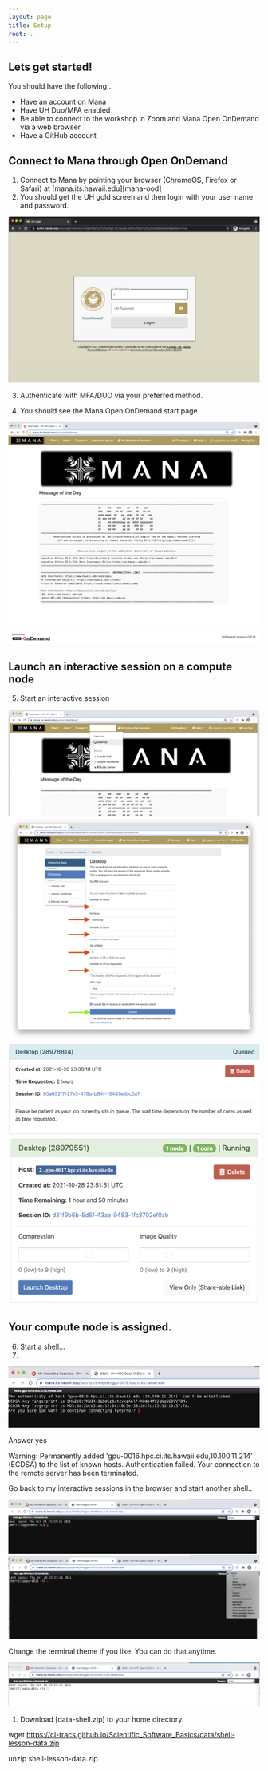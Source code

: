 ```yaml
---
layout: page
title: Setup
root: .
---
```


## Lets get started!
You should have the following...
* Have an account on Mana
* Have UH Duo/MFA enabled
* Be able to connect to the workshop in Zoom and Mana Open OnDemand via a web browser
* Have a GitHub account


## Connect to Mana through Open OnDemand
1. Connect to Mana by pointing your browser (ChromeOS, Firefox or Safari) at [mana.its.hawaii.edu][mana-ood]
2. You should get the UH gold screen and then login with your user name and password. 
 
![su_fig1](fig/gold_screen_crop.png)

3. Authenticate with MFA/DUO via your preferred method.

4. You should see the Mana Open OnDemand start page

![su_fig2](fig/mana_ood.png)

## Launch an interactive session on a compute node
5. Start an interactive session

![su_fig3](fig/select_desktop.png)
![su_fig4](fig/check_ignition.png)
![su_fig5](fig/waiting_for_a_session.png)
![su_fig6](fig/my_interactive_session.png)

## Your compute node is assigned.
6. Start a shell...
7. 
![su_fig7](fig/are_you_sure.png)

Answer
	yes

Warning: Permanently added 'gpu-0016.hpc.ci.its.hawaii.edu,10.100.11.214' (ECDSA) to the list of known hosts.
Authentication failed.
Your connection to the remote server has been terminated.

Go back to my interactive sessions in the browser and start another shell..

![su_fig8](fig/compute_node_login_prompt.png)
![su_fig9](fig/terminal_themes_dropdown.png)

Change the terminal theme if you like.  You can do that anytime.

![su_fig10](fig/light_compute_node_login_prompt.png)

1. Download [data-shell.zip] to your home directory.

wget https://ci-tracs.github.io/Scientific_Software_Basics/data/shell-lesson-data.zip

unzip shell-lesson-data.zip

